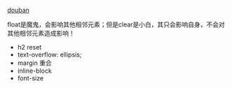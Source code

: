 [douban](https://www.douban.com/)

float是魔鬼，会影响其他相邻元素；但是clear是小白，其只会影响自身，不会对其他相邻元素造成影响！

- h2 reset
- text-overflow: ellipsis;
- margin 重合
- inline-block
- font-size
